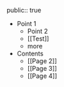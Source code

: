 public:: true

- Point 1
	- Point 2
	- [[Test]]
	- more
- Contents
	- [[Page 2]]
	- [[Page 3]]
	- [[Page 4]]